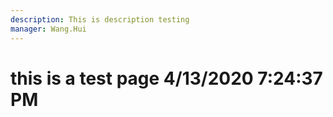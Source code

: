 ```yaml
---
description: This is description testing
manager: Wang.Hui
---
```

# this is a test page 4/13/2020 7:24:37 PM